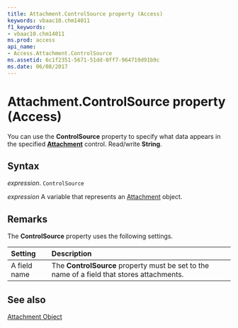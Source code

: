 ```yaml
---
title: Attachment.ControlSource property (Access)
keywords: vbaac10.chm14011
f1_keywords:
- vbaac10.chm14011
ms.prod: access
api_name:
- Access.Attachment.ControlSource
ms.assetid: 6c1f2351-5671-51dd-0ff7-964719d91b9c
ms.date: 06/08/2017
---
```



# Attachment.ControlSource property (Access)

You can use the  **ControlSource** property to specify what data appears in the specified **[Attachment](Access.Attachment.md)** control. Read/write **String**.


## Syntax

_expression_. `ControlSource`

_expression_ A variable that represents an [Attachment](Access.Attachment.md) object.


## Remarks

The  **ControlSource** property uses the following settings.



|Setting|Description|
|:-----|:-----|
|A field name|The  **ControlSource** property must be set to the name of a field that stores attachments.|

## See also


[Attachment Object](Access.Attachment.md)

